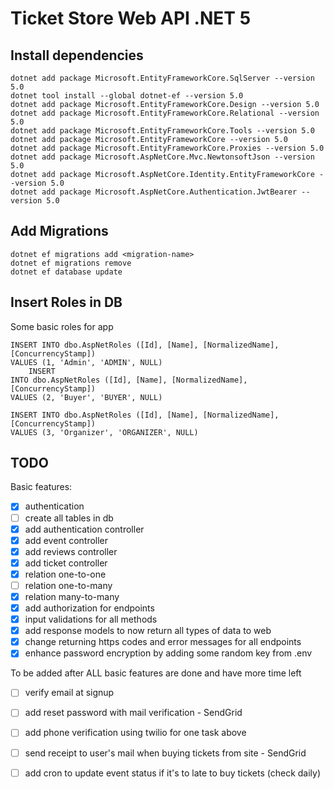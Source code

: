 # Ticket Store Web API .NET 5

## Install dependencies

```console
dotnet add package Microsoft.EntityFrameworkCore.SqlServer --version 5.0
dotnet tool install --global dotnet-ef --version 5.0
dotnet add package Microsoft.EntityFrameworkCore.Design --version 5.0
dotnet add package Microsoft.EntityFrameworkCore.Relational --version 5.0
dotnet add package Microsoft.EntityFrameworkCore.Tools --version 5.0
dotnet add package Microsoft.EntityFrameworkCore --version 5.0
dotnet add package Microsoft.EntityFrameworkCore.Proxies --version 5.0
dotnet add package Microsoft.AspNetCore.Mvc.NewtonsoftJson --version 5.0
dotnet add package Microsoft.AspNetCore.Identity.EntityFrameworkCore --version 5.0
dotnet add package Microsoft.AspNetCore.Authentication.JwtBearer --version 5.0
```

## Add Migrations

```console
dotnet ef migrations add <migration-name>
dotnet ef migrations remove
dotnet ef database update
```

## Insert Roles in DB

Some basic roles for app

```sql-server
INSERT INTO dbo.AspNetRoles ([Id], [Name], [NormalizedName], [ConcurrencyStamp])
VALUES (1, 'Admin', 'ADMIN', NULL)
    INSERT
INTO dbo.AspNetRoles ([Id], [Name], [NormalizedName], [ConcurrencyStamp])
VALUES (2, 'Buyer', 'BUYER', NULL)

INSERT INTO dbo.AspNetRoles ([Id], [Name], [NormalizedName], [ConcurrencyStamp])
VALUES (3, 'Organizer', 'ORGANIZER', NULL)
```

## TODO

Basic features:

- [x] authentication
- [ ] create all tables in db
- [x] add authentication controller
- [x] add event controller
- [x] add reviews controller
- [x] add ticket controller
- [x] relation one-to-one
- [ ] relation one-to-many
- [x] relation many-to-many
- [x] add authorization for endpoints
- [x] input validations for all methods
- [x] add response models to now return all types of data to web
- [x] change returning https codes and error messages for all endpoints
- [x] enhance password encryption by adding some random key from .env

To be added after ALL basic features are done and have more time left

- [ ] verify email at signup
- [ ] add reset password with mail verification - SendGrid
- [ ] add phone verification using twilio for one task above
- [ ] send receipt to user's mail when buying tickets from site - SendGrid
- [ ] add cron to update event status if it's to late to buy tickets (check daily)
 